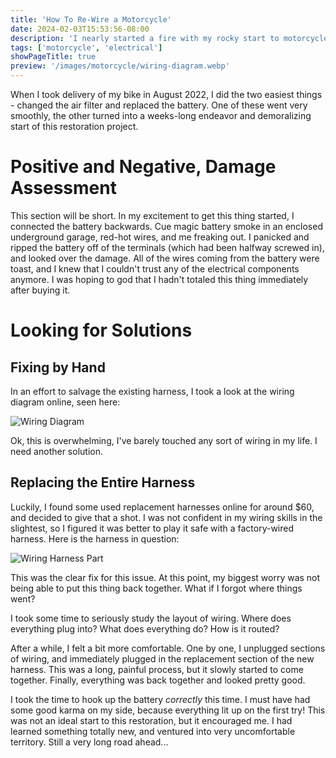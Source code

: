 ```yaml
---
title: 'How To Re-Wire a Motorcycle'
date: 2024-02-03T15:53:56-08:00
description: 'I nearly started a fire with my rocky start to motorcycle restoration.'
tags: ['motorcycle', 'electrical']
showPageTitle: true
preview: '/images/motorcycle/wiring-diagram.webp'
---
```


When I took delivery of my bike in August 2022, I did the two easiest things - changed the air filter and replaced the battery. One of these went very smoothly, the other turned into a weeks-long endeavor and demoralizing start of this restoration project.

# Positive and Negative, Damage Assessment
This section will be short. In my excitement to get this thing started, I connected the battery backwards. Cue magic battery smoke in an enclosed underground garage, red-hot wires, and me freaking out. I panicked and ripped the battery off of the terminals (which had been halfway screwed in), and looked over the damage. All of the wires coming from the battery were toast, and I knew that I couldn't trust any of the electrical components anymore. I was hoping to god that I hadn't totaled this thing immediately after buying it. 

# Looking for Solutions
## Fixing by Hand
In an effort to salvage the existing harness, I took a look at the wiring diagram online, seen here:

![Wiring Diagram](/images/motorcycle/wiring-diagram.webp)

Ok, this is overwhelming, I've barely touched any sort of wiring in my life. I need another solution.

## Replacing the Entire Harness
Luckily, I found some used replacement harnesses online for around $60, and decided to give that a shot. I was not confident in my wiring skills in the slightest, so I figured it was better to play it safe with a factory-wired harness. Here is the harness in question:

![Wiring Harness Part](/images/motorcycle/wiring-harness.webp)

This was the clear fix for this issue. At this point, my biggest worry was not being able to put this thing back together. What if I forgot where things went?

I took some time to seriously study the layout of wiring. Where does everything plug into? What does everything do? How is it routed?

After a while, I felt a bit more comfortable. One by one, I unplugged sections of wiring, and immediately plugged in the replacement section of the new harness. This was a long, painful process, but it slowly started to come together. Finally, everything was back together and looked pretty good.

I took the time to hook up the battery *correctly* this time. I must have had some good karma on my side, because everything lit up on the first try! This was not an ideal start to this restoration, but it encouraged me. I had learned something totally new, and ventured into very uncomfortable territory. Still a very long road ahead...
